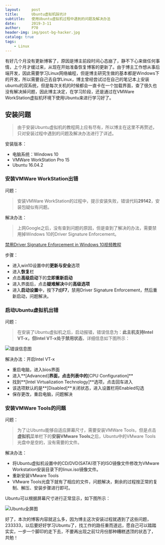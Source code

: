 ```yaml
---
layout:     post                    
title:      Ubuntu虚拟机踩坑计               
subtitle:   使用Ubuntu虚拟机过程中遇到的问题及解决办法
date:       2019-3-11              
author:     P70                      
header-img: img/post-bg-hacker.jpg    
catalog: true                       
tags:                               
    - Linux
---
```


有好几个月没有更新博客了，原因是博主前段时间心态崩了，静不下心来做任何事情，上个月才缓过来，从现在开始准备恢复博客的更新了。由于博主工作想从事后端开发，因此需要学习Linux网络编程，但是博主研究生做的基本都是Windows下的开发，所以需要自己去自学Linux，博主曾经尝试过在自己的笔记本上安装ubuntu的双系统，但是每次关机的时候都会一直卡在一个加载界面，查了很久也没有解决掉问题，因此博主决定，在学习阶段，还是通过在VMWare WorkStation虚拟机环境下使用Ubuntu来进行学习好了。

## 安装问题

> 由于安装Ubuntu虚拟机的教程网上应有尽有，所以博主在这里不再赘述，只对安装过程中遇到的问题及解决办法进行了详述。

安装版本：

- 电脑系统：Windows 10
- VMWare WorkStation Pro 15
- Ubuntu 16.04.2

### 安装VMWare WorkStation出错

问题：

> 安装VMWare WorkStation的过程中，提示安装失败，错误代码**29142**，安装包疑似有问题。

解决办法：

> 上网Google之后，没有查到问题的原因，但是查到了解决的办法，需要禁用掉Windows 10的Driver Signature Enforcement。

[禁用Driver Signature Enforcement in Windows 10视频教程](https://www.youtube.com/watch?v=71YAIw7_-kg)

步骤：

- 进入win10设置中的**更新与安全**选项
- 进入**恢复**栏
- 点击**高级启动**下的**立即重新启动**
- 进入界面后，点击**疑难解决**中的**高级选项**
- 进入**启动设置**中，按下**7**或**F7**，禁用Driver Signature Enforcement，然后重新启动，问题解决。

### 启动Ubuntu虚拟机出错

问题：

> 在安装了Ubuntu虚拟机之后，启动报错，错误信息为：**此主机支持Intel VT-x，但Intel VT-x处于禁用状态**，详细信息如下图所示：

![错误信息图](https://github.com/SadMathLovergo/SadMathLovergo.github.io/blob/master/img/2019-3-11/2019-3-11-1.png?raw=true)

解决办法：开启Intel VT-x

- 重启电脑，进入bios界面
- 进入**[Advanced]**界面，点击列表中的**[CPU Configuration]**
- 找到**[Intel Virtualization Technology]**选项，点击回车进入
- 该选项默认的是**[Disabled]**关闭状态，进入设置栏将Enabled勾选
- 保存更改，重启电脑，问题解决

### 安装VMWare Tools的问题

问题：

> 为了让Ubuntu能够自适应屏幕尺寸，需要安装VMWare Tools，但是点击**虚拟机**菜单栏下的**安装VMware Tools**之后，Ubuntu中的VMware Tools光盘中是空的，没有需要的文件。

解决办法：

- 将Ubuntu虚拟机设置中的CD/DVD(SATA)项下的ISO镜像文件修改为VMware Workstation安装目录下的linux.iso镜像文件。
- 重新安装VMware Tools
- VMware Tools光盘下就有了相应的文件，问题解决，剩余的过程按正常的复制、解压、安装步骤进行即可。

Ubuntu可以根据屏幕尺寸进行正常显示，如下图所示：

![Ubuntu全屏图](https://github.com/SadMathLovergo/SadMathLovergo.github.io/blob/master/img/2019-3-11/2019-3-11-2.png?raw=true)

好了，本次的博客内容就这么多，因为博主这次安装过程就遇到了这些问题，233333，以后要好好学习Ubuntu了，找工作的路任重而道远，愿自己可以踏踏实实，一步一个脚印的走下去，不要再出现之前12月份那种糟糕透顶的状态了，共勉！